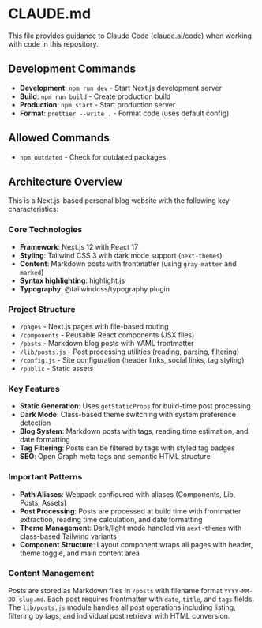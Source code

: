 # CLAUDE.md

This file provides guidance to Claude Code (claude.ai/code) when working with code in this repository.

## Development Commands

- **Development**: `npm run dev` - Start Next.js development server
- **Build**: `npm run build` - Create production build 
- **Production**: `npm start` - Start production server
- **Format**: `prettier --write .` - Format code (uses default config)

## Allowed Commands
- `npm outdated` - Check for outdated packages

## Architecture Overview

This is a Next.js-based personal blog website with the following key characteristics:

### Core Technologies
- **Framework**: Next.js 12 with React 17
- **Styling**: Tailwind CSS 3 with dark mode support (`next-themes`)
- **Content**: Markdown posts with frontmatter (using `gray-matter` and `marked`)
- **Syntax highlighting**: highlight.js
- **Typography**: @tailwindcss/typography plugin

### Project Structure
- `/pages` - Next.js pages with file-based routing
- `/components` - Reusable React components (JSX files)
- `/posts` - Markdown blog posts with YAML frontmatter
- `/lib/posts.js` - Post processing utilities (reading, parsing, filtering)
- `/config.js` - Site configuration (header links, social links, tag styling)
- `/public` - Static assets

### Key Features
- **Static Generation**: Uses `getStaticProps` for build-time post processing
- **Dark Mode**: Class-based theme switching with system preference detection
- **Blog System**: Markdown posts with tags, reading time estimation, and date formatting
- **Tag Filtering**: Posts can be filtered by tags with styled tag badges
- **SEO**: Open Graph meta tags and semantic HTML structure

### Important Patterns
- **Path Aliases**: Webpack configured with aliases (Components, Lib, Posts, Assets)
- **Post Processing**: Posts are processed at build time with frontmatter extraction, reading time calculation, and date formatting
- **Theme Management**: Dark/light mode handled via `next-themes` with class-based Tailwind variants
- **Component Structure**: Layout component wraps all pages with header, theme toggle, and main content area

### Content Management
Posts are stored as Markdown files in `/posts` with filename format `YYYY-MM-DD-slug.md`. Each post requires frontmatter with `date`, `title`, and `tags` fields. The `lib/posts.js` module handles all post operations including listing, filtering by tags, and individual post retrieval with HTML conversion.